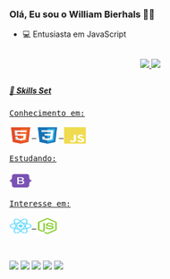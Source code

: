 ### Olá, Eu sou o William Bierhals 👋🏽

- 💻 Entusiasta em JavaScript
   

##

<div align="center">
  <a href="https://github.com/will1Zera">
  <img height="180em" src="https://github-readme-stats.vercel.app/api?username=will1Zera&show_icons=true&theme=dark&include_all_commits=true&count_private=true"/>
  <img height="180em" src="https://github-readme-stats.vercel.app/api/top-langs/?username=will1Zera&layout=compact&langs_count=7&theme=dark"/>
</div> 

##

 ##### 🧠 Skills Set 
 
  <div style="display: inline_block;">
 <kbd align="center">
      <kbd>Conhecimento em:</kbd>
      <br />
      <br />
      <img align="center" title="HTML5" alt="HTML" height="30" width="40" src="https://raw.githubusercontent.com/devicons/devicon/master/icons/html5/html5-original.svg">
      <img align="center"  title="CSS3" alt="CSS" height="30" width="40" src="https://raw.githubusercontent.com/devicons/devicon/master/icons/css3/css3-original.svg">
      <img align="center"  title="Javascript" alt="Js" height="30" width="40" src="https://raw.githubusercontent.com/devicons/devicon/master/icons/javascript/javascript-plain.svg">
<br />
<br /> 
</kbd>
<kbd align="center">
<kbd>Estudando:</kbd>
 <br />
 <br /> 
  <img align="center" title="Bootstrap" alt="Bootstrap" height="30" width="40" src="https://raw.githubusercontent.com/devicons/devicon/master/icons/bootstrap/bootstrap-plain.svg">
 <br />
 <br />
</kbd> 
<kbd align="center">
<kbd>Interesse em:</kbd> 
     <br />
     <br />
      <img align="center" title="React" alt="React" height="30" width="40" src="https://raw.githubusercontent.com/devicons/devicon/master/icons/react/react-original.svg">
    <img align="center" title="NodeJS" alt="NodeJS" height="30" width="40" src="https://raw.githubusercontent.com/devicons/devicon/master/icons/nodejs/nodejs-plain.svg">
      
 <br />
 <br />
 </kbd>
    
 </div>  
   
   ##
<div> 
  <a href="https://instagram.com/paulosantana.sa" target="_blank"><img src="https://img.shields.io/badge/-Instagram-%23E4405F?style=for-the-badge&logo=instagram&logoColor=white" target="_blank"></a>
 	<a href="https://www.twitch.tv/drake1_tv" target="_blank"><img src="https://img.shields.io/badge/Twitch-9146FF?style=for-the-badge&logo=twitch&logoColor=white" target="_blank"></a>
 <a href="https://discord.gg/cMANT6Bd3j" target="_blank"><img src="https://img.shields.io/badge/Discord-7289DA?style=for-the-badge&logo=discord&logoColor=white" target="_blank"></a> 
  <a href = "mailto:paulosantana.sa@gmail.com"><img src="https://img.shields.io/badge/-Gmail-%23333?style=for-the-badge&logo=gmail&logoColor=white" target="_blank"></a>
  <a href="https://www.linkedin.com/in/william-bierhals-971b84222/" target="_blank"><img src="https://img.shields.io/badge/-LinkedIn-%230077B5?style=for-the-badge&logo=linkedin&logoColor=white" target="_blank"></a> 
